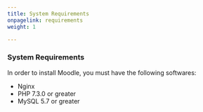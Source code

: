 ```yaml
---
title: System Requirements
onpagelink: requirements
weight: 1

---
```


### System Requirements

In order to install Moodle, you must have the following softwares:

- Nginx
- PHP 7.3.0 or greater
- MySQL 5.7 or greater
 